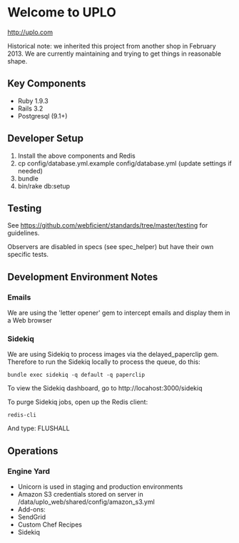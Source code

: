 # Welcome to UPLO

http://uplo.com

Historical note: we inherited this project from another shop in February 2013. We are currently maintaining and trying to get things in reasonable shape.

## Key Components

* Ruby 1.9.3
* Rails 3.2
* Postgresql (9.1+)

## Developer Setup

1. Install the above components and Redis
2. cp config/database.yml.example config/database.yml (update settings if needed)
3. bundle
4. bin/rake db:setup

## Testing

See https://github.com/webficient/standards/tree/master/testing for guidelines.

Observers are disabled in specs (see spec_helper) but have their own specific tests.

## Development Environment Notes

### Emails

We are using the 'letter opener' gem to intercept emails and display them in a Web browser

### Sidekiq

We are using Sidekiq to process images via the delayed_paperclip gem. Therefore to run the Sidekiq locally to process the queue, do this:

```
bundle exec sidekiq -q default -q paperclip
```

To view the Sidekiq dashboard, go to http://locahost:3000/sidekiq

To purge Sidekiq jobs, open up the Redis client:

```
redis-cli
```

And type: FLUSHALL

## Operations

### Engine Yard

* Unicorn is used in staging and production environments
* Amazon S3 credentials stored on server in /data/uplo_web/shared/config/amazon_s3.yml
* Add-ons:
 * SendGrid
* Custom Chef Recipes
 * Sidekiq
